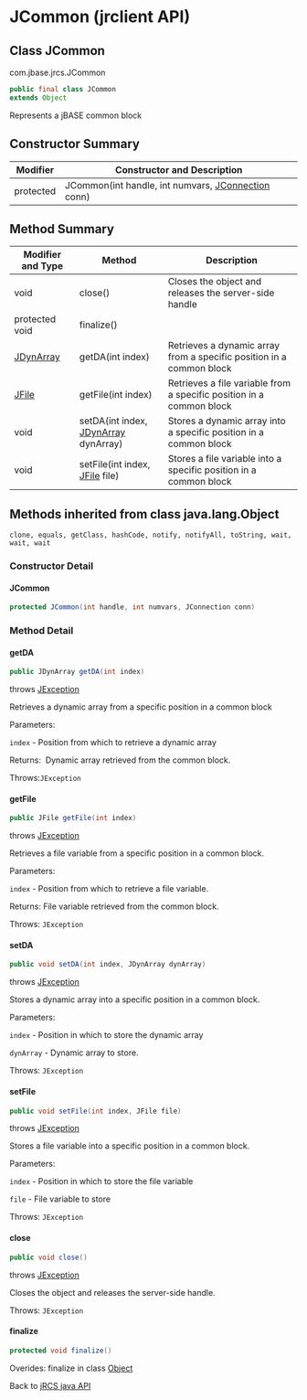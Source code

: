 # JCommon (jrclient API)

<PageHeader />

## Class JCommon

com.jbase.jrcs.JCommon

``` java
public final class JCommon
extends Object
```

Represents a jBASE common block

## Constructor Summary

| Modifier | Constructor and Description |
| --- | --- |
| protected | JCommon(int handle, int numvars, [JConnection](./../jconnection-jrclient-api "class in com.jbase.jrcs") conn) |

## Method Summary

| Modifier and Type | Method |  Description |
| --- | --- | --- |
| void | close() | Closes the object and releases the server-side handle |
| protected void | finalize() |  |
| [JDynArray](./../jdynarray-jrclient-api "class in com.jbase.jrcs") | getDA(int index) | Retrieves a dynamic array from a specific position in a common block |
| [JFile](./../jfile-jrclient-api "class in com.jbase.jrcs") | getFile(int index) | Retrieves a file variable from a specific position in a common block |
| void | setDA(int index, [JDynArray](./../jdynarray-jrclient-api "class in com.jbase.jrcs") dynArray) | Stores a dynamic array into a specific position in a common block |
| void | setFile(int index, [JFile](./../jfile-jrclient-api "class in com.jbase.jrcs") file) | Stores a file variable into a specific position in a common block |

## Methods inherited from class java.lang.Object

`clone, equals, getClass, hashCode, notify, notifyAll, toString, wait, wait, wait`

### Constructor Detail

#### JCommon

``` java
protected JCommon(int handle, int numvars, JConnection conn)
```

### Method Detail

#### getDA

```java
public JDynArray getDA(int index)
```

throws [JException](./../jexception-jrclient-api "class in com.jbase.jrcs")

Retrieves a dynamic array from a specific position in a common block

Parameters:

`index` - Position from which to retrieve a dynamic array

Returns:  Dynamic array retrieved from the common block.

Throws:`JException`

#### getFile

``` java
public JFile getFile(int index)
```

throws [JException](./../jexception-jrclient-api "class in com.jbase.jrcs")

Retrieves a file variable from a specific position in a common block.

Parameters:

`index` - Position from which to retrieve a file variable.

Returns: File variable retrieved from the common block.

Throws: `JException`

#### **setDA**

``` java
public void setDA(int index, JDynArray dynArray)
```

throws [JException](./../jexception-jrclient-api "class in com.jbase.jrcs")

Stores a dynamic array into a specific position in a common block.

Parameters:

`index` - Position in which to store the dynamic array

`dynArray` - Dynamic array to store.

Throws: `JException`

#### setFile

``` java
public void setFile(int index, JFile file)
```

throws [JException](./../jexception-jrclient-api "class in com.jbase.jrcs")

Stores a file variable into a specific position in a common block.

Parameters:

`index` - Position in which to store the file variable

`file` - File variable to store

Throws: `JException`

#### close

``` java
public void close()
```

throws [JException](./../jexception-jrclient-api "class in com.jbase.jrcs")

Closes the object and releases the server-side handle.

Throws: `JException`

#### finalize

``` java
protected void finalize()
```

Overides: finalize in class [Object](http://java.sun.com/j2se/1.5.0/docs/api/java/lang/Object.html?is-external=true "class or interface in java.lang")

Back to [jRCS java API](./../README.md)

  
<PageFooter />
